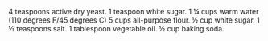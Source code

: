  4 teaspoons active dry yeast. 1 teaspoon white sugar. 1 ¼ cups warm water (110 degrees F/45 degrees C) 5 cups all-purpose flour. ½ cup white sugar. 1 ½ teaspoons salt. 1 tablespoon vegetable oil. ½ cup baking soda.